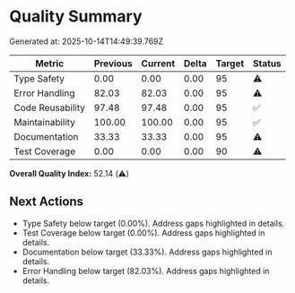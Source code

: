 # Quality Summary

Generated at: 2025-10-14T14:49:39.769Z

| Metric | Previous | Current | Delta | Target | Status |
| --- | --- | --- | --- | --- | --- |
| Type Safety | 0.00 | 0.00 | 0.00 | 95 | ⚠️ |
| Error Handling | 82.03 | 82.03 | 0.00 | 95 | ⚠️ |
| Code Reusability | 97.48 | 97.48 | 0.00 | 95 | ✅ |
| Maintainability | 100.00 | 100.00 | 0.00 | 95 | ✅ |
| Documentation | 33.33 | 33.33 | 0.00 | 95 | ⚠️ |
| Test Coverage | 0.00 | 0.00 | 0.00 | 90 | ⚠️ |

**Overall Quality Index:** 52.14 (⚠️)

## Next Actions
- Type Safety below target (0.00%). Address gaps highlighted in details.
- Test Coverage below target (0.00%). Address gaps highlighted in details.
- Documentation below target (33.33%). Address gaps highlighted in details.
- Error Handling below target (82.03%). Address gaps highlighted in details.

